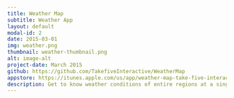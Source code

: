 ```yaml
---
title: Weather Map
subtitle: Weather App
layout: default
modal-id: 2
date: 2015-03-01
img: weather.png
thumbnail: weather-thumbnail.png
alt: image-alt
project-date: March 2015
github: https://github.com/TakefiveInteractive/WeatherMap
appstore: https://itunes.apple.com/us/app/weather-map-take-five-interactive/id990141529?mt=8
description: Get to know weather conditions of entire regions at a single glance, or dive into detailed information of a single city.
---
```


